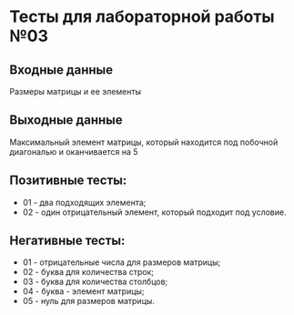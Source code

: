 # Тесты для лабораторной работы №03

## Входные данные
Размеры матрицы и ее элементы
## Выходные данные
Максимальный элемент матрицы, который находится под побочной диагональю и оканчивается на 5

## Позитивные тесты:
- 01 - два подходящих элемента;
- 02 - один отрицательный элемент, который подходит под условие.
## Негативные тесты:
- 01 - отрицательные числа для размеров матрицы;
- 02 - буква для количества строк;
- 03 - буква для количества столбцов;
- 04 - буква - элемент матрицы;
- 05 - нуль для размеров матрицы.
